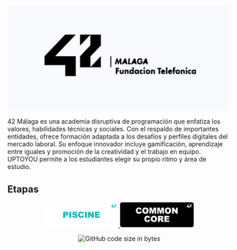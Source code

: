 ![42 Logo](https://github.com/zafraedu/42/blob/master/public/42-malaga-logo.png)

42 Málaga es una academia disruptiva de programación que enfatiza los valores, habilidades técnicas y sociales. Con el respaldo de importantes entidades, ofrece formación adaptada a los desafíos y perfiles digitales del mercado laboral. Su enfoque innovador incluye gamificación, aprendizaje entre iguales y promoción de la creatividad y el trabajo en equipo. UPTOYOU permite a los estudiantes elegir su propio ritmo y área de estudio.

## Etapas
<p float="left" align="center">
  <a href="https://github.com/zafraedu/42/tree/master/42-piscine">
    <img src="https://github.com/zafraedu/42/blob/master/public/piscine.png" width="33%"/>
  </a>
  <a href="https://github.com/zafraedu/42/tree/master/42-cursus">
    <img src="https://github.com/zafraedu/42/blob/master/public/common_core.png" width="33%"/>
  </a>
<!--   <a href="">
    <img src="https://github.com/zafraedu/42/blob/master/public/discover_web.png" width="33%"/>
  </a> -->
</p>
<p align="center">
	<img alt="GitHub code size in bytes" src="https://img.shields.io/github/languages/code-size/zafraedu/42?color=blue&cacheSeconds=https%3A%2F%2Fgithub.com%2Fzafraedu%2F42%2Farchive%2Frefs%2Fheads%2Fmaster.zip">
</p>
